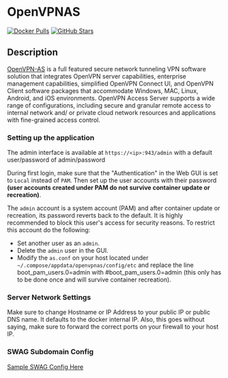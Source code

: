 # OpenVPNAS

[![Docker Pulls](https://img.shields.io/docker/pulls/linuxserver/openvpn-as?style=flat-square&color=607D8B&label=docker%20pulls&logo=docker)](https://hub.docker.com/r/linuxserver/openvpn-as)
[![GitHub Stars](https://img.shields.io/github/stars/linuxserver/docker-openvpn-as?style=flat-square&color=607D8B&label=github%20stars&logo=github)](https://github.com/linuxserver/docker-openvpn-as)

## Description

[OpenVPN-AS](https://openvpn.net/index.php/access-server/overview.html) is a full featured secure network tunneling VPN software solution that integrates OpenVPN server capabilities, enterprise management capabilities, simplified OpenVPN Connect UI, and OpenVPN Client software packages that accommodate Windows, MAC, Linux, Android, and iOS environments. OpenVPN Access Server supports a wide range of configurations, including secure and granular remote access to internal network and/ or private cloud network resources and applications with fine-grained access control.

### Setting up the application

The admin interface is available at `https://<ip>:943/admin` with a default user/password of admin/password

During first login, make sure that the "Authentication" in the Web GUI is set to `Local` instead of `PAM`. Then set up the user accounts with their password **(user accounts created under PAM do not survive container update or recreation)**.

The `admin` account is a system account (PAM) and after container update or recreation, its password reverts back to the default. It is highly recommended to block this user's access for security reasons. To restrict this account do the following:

- Set another user as an `admin`.
- Delete the `admin` user in the GUI.
- Modify the `as.conf` on your host located under `~/.compose/appdata/openvpnas/config/etc` and replace the line boot_pam_users.0=admin with #boot_pam_users.0=admin (this only has to be done once and will survive container recreation).

### Server Network Settings

Make sure to change Hostname or IP Address to your public IP or public DNS name.  It defaults to the docker internal IP.  Also, this goes without saying, make sure to forward the correct ports on your firewall to your host IP.

### SWAG Subdomain Config

[Sample SWAG Config Here](https://pastebin.com/kMQ7f70f)
